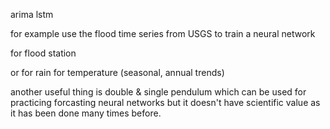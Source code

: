 arima 
lstm

for example use the flood time series from USGS to train a neural network

for flood station

or for rain
for temperature (seasonal, annual trends)


another useful thing is double & single pendulum which can be used for practicing forcasting neural networks but it doesn't have scientific value as it has been done many times before. 


